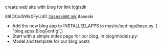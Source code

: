 create web site with blog for link logistik

8l8OCo0iWk0FyUdO itaseski@t.mk itaseski

- Add the new blog app to INSTALLED_APPS in mysite/settings/base.py. [ "blog.apps.BlogGonfig",]
- Start with a simple index page for our blog. In blog/models.py:
- Model and template for our blog posts
